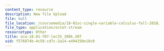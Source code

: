 ```yaml
---
content_type: resource
description: New file Upload
file: null
file_location: /coursemedia/18-01sc-single-variable-calculus-fall-2010/f576874b4c58cd7c2a14e494250e18c0_ocw-18.01-f07-lec35_300k.SRT
file_type: application/octet-stream
resourcetype: Other
title: ocw-18.01-f07-lec35_300k.SRT
uid: f576874b-4c58-cd7c-2a14-e494250e18c0
---
```

